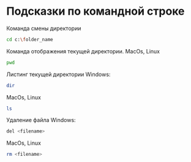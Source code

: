 # Подсказки по командной строке

Команда смены директории
```sh
cd c:\folder_name
```
Команда отображения текущей директории.
MacOs, Linux
```sh
pwd
```

Листинг текущей директории
Windows:
```sh
dir
```
MacOs, Linux
```sh
ls
```
Удаление файла
Windows:
```sh
del <filename>
```
MacOs, Linux
```sh
rm <filename>
```
